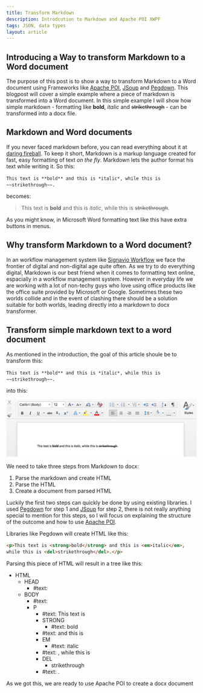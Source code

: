 ```yaml
---
title: Transform Markdown
description: Introdcution to Markdown and Apache POI XWPF
tags: JSON, data types
layout: article
---
```


## Introducing a Way to transform Markdown to a Word document
The purpose of this post is to show a way to transform Markdown
to a Word document using Frameworks like [Apache POI](https://poi.apache.org/document/), 
[JSoup](https://jsoup.org/) and [Pegdown](https://github.com/sirthias/pegdown).
This blogpost will cover a simple example where a piece of markdown is transformed into a Word document. 
In this simple example I will show how simple markdown - formatting like **bold**, *italic* and ~~strikethrough~~ - can be transformed into a docx file.
## Markdown and Word documents
If you never faced markdown before, you can read everything about it at [daring fireball](https://daringfireball.net/projects/markdown/). To keep it short, Markdown is a markup language created for fast, easy formatting of text *on the fly*. Markdown lets the author format his text while writing it. So this:

`
This text is **bold** and this is *italic*, while this is ~~strikethrough~~. 
`

becomes:

>This text is **bold** and this is *italic*, while this is ~~strikethrough~~. 

As you might know, in Microsoft Word formatting text like this have extra buttons in menus. 
## Why transform Markdown to a Word document?
In an workflow management system like [Signavio Workflow](http://www.signavio.com/products/workflow/) we face the frontier of digital and non-digital age quite often. As we try to do everything digital, Markdown is our best friend when it comes to formatting text online, espacially in a workflow management system. However in everyday life we are working with a lot of non-techy guys who love using office products like the office suite provided by Microsoft or Google.
Sometimes these two worlds collide and in the event of clashing there should be a solution suitable for both worlds, leading directly into a markdown to docx transformer. 
## Transform simple markdown text to a word document 
As mentioned in the introduction, the goal of this article shoule be to transform this:

`
This text is **bold** and this is *italic*, while this is ~~strikethrough~~. 
`

into this:

![docx simple text](../2017/DocxText.png)

We need to take three steps from Markdown to docx:

1. Parse the markdown and create HTML
2. Parse the HTML 
3. Create a document from parsed HTML

Luckily the first two steps can quickly be done by using existing libraries. I used [Pegdown](https://github.com/sirthias/pegdown) for step 1 and [JSoup](https://jsoup.org/) for step 2, there is not really anything special to mention for this steps, so I will focus on explaining the structure of the outcome and how to use [Apache POI](https://poi.apache.org/document/). 

Libraries like Pegdown will create HTML like this:
```html
<p>This text is <strong>bold</strong> and this is <em>italic</em>, 
while this is <del>strikethrough</del>.</p>
```
Parsing this piece of HTML will result in a tree like this:

- HTML
  - HEAD
    - #text:
  - BODY
    - #text: 
    - P
      - #text: This text is 
      - STRONG
        - #text: bold 
      - #text: and this is 
      - EM 
        - #text: italic
      - #text: , while this is 
      - DEL 
        - strikethrough
      - #text: .
     
As we got this, we are ready to use Apache POI to create a docx document
